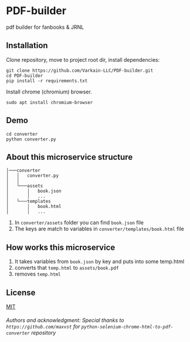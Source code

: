 # PDF-builder
pdf builder for fanbooks &amp; JRNL

## Installation
Clone repository, move to project root dir, install dependencies:
```
git clone https://github.com/Varkain-LLC/PDF-builder.git
cd PDF-builder
pip install -r requirements.txt
```
Install chrome (chromium) browser.
```
sudo apt install chromium-browser
```

## Demo
```
cd converter
python converter.py
```

## About this microservice structure
```
│───converter
│   │   converter.py
│   │
│   └───assets
│       │   book.json
│       │   ...
│   └───templates
│       │   book.html
│       │   ...
```
1. In `converter/assets` folder you can find `book.json` file
2. The keys are match to variables in `converter/templates/book.html` file

## How works this microservice
1. It takes variables from `book.json` by key and puts into some temp.html
2. converts that `temp.html` to `assets/book.pdf`
3. removes `temp.html` 

## License
[MIT](https://choosealicense.com/licenses/mit/)

###### Authors and acknowledgment: Special thanks to `https://github.com/maxvst` for `python-selenium-chrome-html-to-pdf-converter` repository
